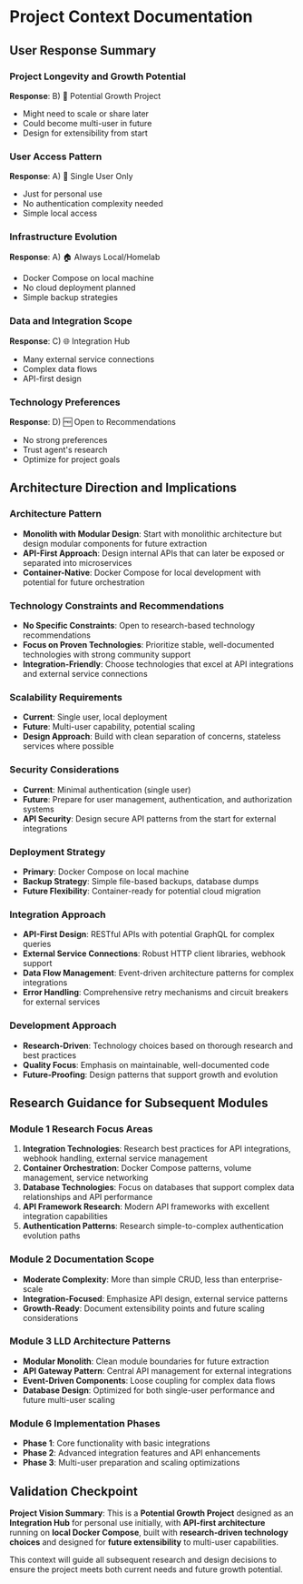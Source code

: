 # Project Context Documentation

## User Response Summary

### Project Longevity and Growth Potential
**Response**: B) 🔄 Potential Growth Project
- Might need to scale or share later
- Could become multi-user in future
- Design for extensibility from start

### User Access Pattern
**Response**: A) 👤 Single User Only
- Just for personal use
- No authentication complexity needed
- Simple local access

### Infrastructure Evolution
**Response**: A) 🏠 Always Local/Homelab
- Docker Compose on local machine
- No cloud deployment planned
- Simple backup strategies

### Data and Integration Scope
**Response**: C) 🌐 Integration Hub
- Many external service connections
- Complex data flows
- API-first design

### Technology Preferences
**Response**: D) 🆓 Open to Recommendations
- No strong preferences
- Trust agent's research
- Optimize for project goals

## Architecture Direction and Implications

### Architecture Pattern
- **Monolith with Modular Design**: Start with monolithic architecture but design modular components for future extraction
- **API-First Approach**: Design internal APIs that can later be exposed or separated into microservices
- **Container-Native**: Docker Compose for local development with potential for future orchestration

### Technology Constraints and Recommendations
- **No Specific Constraints**: Open to research-based technology recommendations
- **Focus on Proven Technologies**: Prioritize stable, well-documented technologies with strong community support
- **Integration-Friendly**: Choose technologies that excel at API integrations and external service connections

### Scalability Requirements
- **Current**: Single user, local deployment
- **Future**: Multi-user capability, potential scaling
- **Design Approach**: Build with clean separation of concerns, stateless services where possible

### Security Considerations
- **Current**: Minimal authentication (single user)
- **Future**: Prepare for user management, authentication, and authorization systems
- **API Security**: Design secure API patterns from the start for external integrations

### Deployment Strategy
- **Primary**: Docker Compose on local machine
- **Backup Strategy**: Simple file-based backups, database dumps
- **Future Flexibility**: Container-ready for potential cloud migration

### Integration Approach
- **API-First Design**: RESTful APIs with potential GraphQL for complex queries
- **External Service Connections**: Robust HTTP client libraries, webhook support
- **Data Flow Management**: Event-driven architecture patterns for complex integrations
- **Error Handling**: Comprehensive retry mechanisms and circuit breakers for external services

### Development Approach
- **Research-Driven**: Technology choices based on thorough research and best practices
- **Quality Focus**: Emphasis on maintainable, well-documented code
- **Future-Proofing**: Design patterns that support growth and evolution

## Research Guidance for Subsequent Modules

### Module 1 Research Focus Areas
1. **Integration Technologies**: Research best practices for API integrations, webhook handling, external service management
2. **Container Orchestration**: Docker Compose patterns, volume management, service networking
3. **Database Technologies**: Focus on databases that support complex data relationships and API performance
4. **API Framework Research**: Modern API frameworks with excellent integration capabilities
5. **Authentication Patterns**: Research simple-to-complex authentication evolution paths

### Module 2 Documentation Scope
- **Moderate Complexity**: More than simple CRUD, less than enterprise-scale
- **Integration-Focused**: Emphasize API design, external service patterns
- **Growth-Ready**: Document extensibility points and future scaling considerations

### Module 3 LLD Architecture Patterns
- **Modular Monolith**: Clean module boundaries for future extraction
- **API Gateway Pattern**: Central API management for external integrations
- **Event-Driven Components**: Loose coupling for complex data flows
- **Database Design**: Optimized for both single-user performance and future multi-user scaling

### Module 6 Implementation Phases
- **Phase 1**: Core functionality with basic integrations
- **Phase 2**: Advanced integration features and API enhancements
- **Phase 3**: Multi-user preparation and scaling optimizations

## Validation Checkpoint

**Project Vision Summary**: This is a **Potential Growth Project** designed as an **Integration Hub** for personal use initially, with **API-first architecture** running on **local Docker Compose**, built with **research-driven technology choices** and designed for **future extensibility** to multi-user capabilities.

This context will guide all subsequent research and design decisions to ensure the project meets both current needs and future growth potential.
